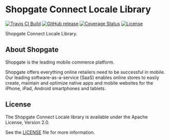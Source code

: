 # Shopgate Connect Locale Library

[![Travis CI Build](https://travis-ci.org/shopgate/ext-pwa-locale.svg?branch=develop)](https://travis-ci.org/shopgate/ext-pwa-locale)
[![GitHub release](https://img.shields.io/github/release/shopgate/ext-pwa-locale.svg)]()
[![Coverage Status](https://coveralls.io/repos/github/shopgate/ext-pwa-locale/badge.svg?branch=develop)](https://coveralls.io/github/shopgate/ext-pwa-locale?branch=develop)
[![License](https://img.shields.io/badge/License-Apache%202.0-blue.svg)](https://opensource.org/licenses/Apache-2.0)

Shopgate Connect Locale Library.

## About Shopgate

Shopgate is the leading mobile commerce platform.

Shopgate offers everything online retailers need to be successful in mobile. Our leading
software-as-a-service (SaaS) enables online stores to easily create, maintain and optimize native
apps and mobile websites for the iPhone, iPad, Android smartphones and tablets.

## License

The Shopgate Connect Locale library is available under the Apache License, Version 2.0.

See the [LICENSE](./LICENSE) file for more information.
